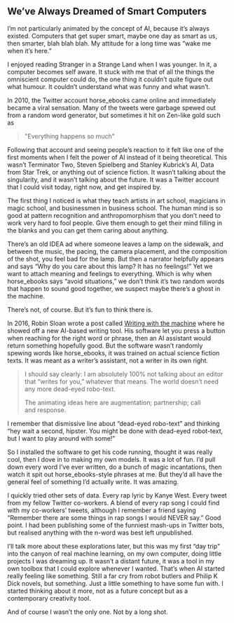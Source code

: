 ## We’ve Always Dreamed of Smart Computers

I’m not particularly animated by the concept of AI, because it’s always existed. Computers that get super smart, maybe one day as smart as us, then smarter, blah blah blah. My attitude for a long time was “wake me when it’s here.”

I enjoyed reading Stranger in a Strange Land when I was younger. In it, a computer becomes self aware. It stuck with me that of all the things the omniscient computer could do, the one thing it couldn’t quite figure out what humour. It couldn’t understand what was funny and what wasn’t.

In 2010, the Twitter account horse\_ebooks came online and immediately became a viral sensation. Many of the tweets were garbage spewed out from a random word generator, but sometimes it hit on Zen-like gold such as

> "Everything happens so much"

Following that account and seeing people’s reaction to it felt like one of the first moments when I felt the power of AI instead of it being theoretical. This wasn’t Terminator Two, Steven Spielberg and Stanley Kubrick’s AI, Data from Star Trek,  or anything out of science fiction. It wasn’t talking about the singularity, and it wasn’t talking about the future. It was a Twitter account that I could visit today, right now, and get inspired by.

The first thing I noticed is what they teach artists in art school, magicians in magic school, and businessmen in business school. The human mind is so good at pattern recognition and anthropomorphism that you don’t need to work very hard to fool people. Give them enough to get their mind filling in the blanks and you can get them caring about anything.

There’s an old IDEA ad where someone leaves a lamp on the sidewalk, and between the music, the pacing, the camera placement, and the composition of the shot, you feel bad for the lamp. But then a narrator helpfully appears and says “Why do you care about this lamp? It has no feelings!” Yet we want to attach meaning and feelings to everything. Which is why when horse\_ebooks says “avoid situations,” we don’t think it’s two random words that happen to sound good together, we suspect maybe there’s a ghost in the machine.

There’s not, of course. But it’s fun to think there is.

In 2016, Robin Sloan wrote a post called [Writing with the machine][1] where he showed off a new AI-based writing tool. His software let you press a button when reaching for the right word or phrase, then an AI assistant would return something hopefully good. But the software wasn’t randomly spewing words like horse\_ebooks, it was trained on actual science fiction texts. It was meant as a writer’s assistant, not a writer in its own right.   

>   
> I should say clearly: I am absolutely 100% not talking about an editor that “writes for you,” whatever that means. The world doesn’t need any more dead-eyed robo-text.  
>   
> The animating ideas here are augmentation; partnership; call and response.

I remember that dismissive line about “dead-eyed robo-text” and thinking “hey wait a second, hipster. You might be done with dead-eyed robot-text, but I want to play around with some!”

So I installed the software to get his code running, thought it was really cool, then I dove in to making my own models. It was a lot of fun. I’d pull down every word I’ve ever written, do a bunch of magic incantations, then watch it spit out horse\_ebooks-style phrases at me. But they’d all have the general feel of something I’d actually write. It was amazing.

I quickly tried other sets of data. Every rap lyric by Kanye West. Every tweet from my fellow Twitter co-workers. A blend of every rap song I could find with my co-workers’ tweets, although I remember a friend saying “Remember there are some things in rap songs I would NEVER say.” Good point. I had been publishing some of the funniest mash-ups in Twitter bots, but realised anything with the n-word was best left unpublished.

I’ll talk more about these explorations later, but this was my first “day trip” into the canyon of real machine learning, on my own computer, doing little projects I was dreaming up. It wasn’t a distant future, it was a tool in my own toolbox that I could explore whenever I wanted. That’s when AI started really feeling like something. Still a far cry from robot butlers and Philip K Dick novels, but something. Just a little something to have some fun with. I started thinking about it more, not as a future concept but as a contemporary creativity tool.

And of course I wasn’t the only one. Not by a long shot.

[1]:	https://www.robinsloan.com/notes/writing-with-the-machine/